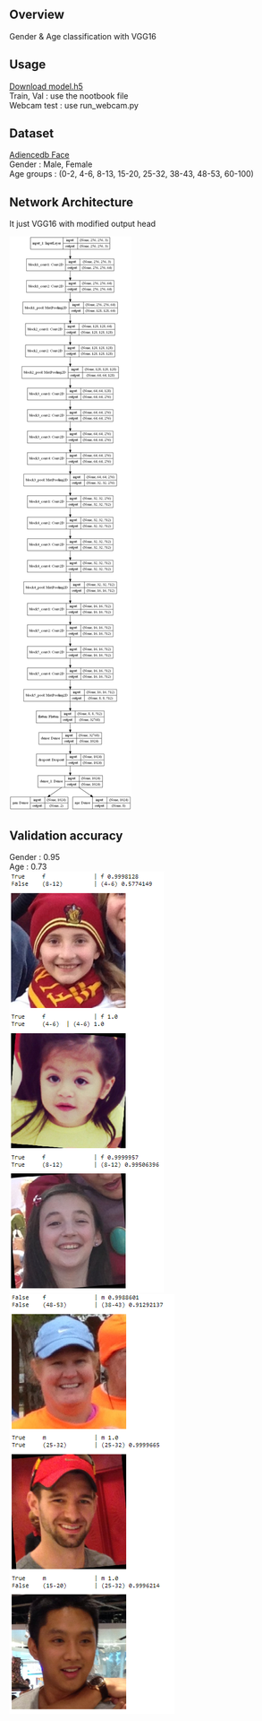 ## Overview
Gender & Age classification with VGG16

## Usage 
[Download model.h5](https://drive.google.com/open?id=1bQ9vfeNqGrWJ1NctqVdaR_CvDNOr8cL5)  
Train, Val : use the nootbook file  
Webcam test : use run_webcam.py

## Dataset
[Adiencedb Face](https://talhassner.github.io/home/projects/Adience/Adience-data.html)  
Gender : Male, Female  
Age groups : (0-2, 4-6, 8-13, 15-20, 25-32, 38-43, 48-53, 60-100)
## Network Architecture
It just VGG16 with modified output head

![](https://github.com/galaktyk/gender_age_cnn/blob/master/doc/model16.png)
## Validation accuracy
Gender : 0.95  
Age : 0.73  
![](https://github.com/galaktyk/gender_age_cnn/blob/master/doc/val1.png)
![](https://github.com/galaktyk/gender_age_cnn/blob/master/doc/val2.png)
